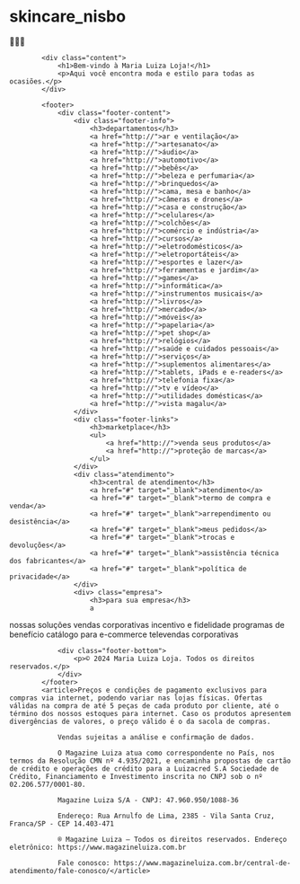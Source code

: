 # skincare_nisbo
🙅‍♂️👄

<!DOCTYPE html>
<html>
	<head>
		<title>JobFinder</title>
		<meta charset="UTF-8">
		<meta name="viewport" content="width=device-width, initial-scale=1.0">
		<link rel="stylesheet" type="text/css" href="../asset/style/turma.css">
		<link rel="preconnect" href="https://fonts.googleapis.com">
		<link rel="preconnect" href="https://fonts.gstatic.com" crossorigin>
		<link href="https://fonts.googleapis.com/css2?family=Open+Sans:ital,wght@0,300..800;1,300..800&display=swap" rel="stylesheet">
		<link rel="stylesheet" href="https://cdnjs.cloudflare.com/ajax/libs/font-awesome/6.5.1/css/all.min.css">
	</head>
	<body>

			<div class="content">
				<h1>Bem-vindo à Maria Luiza Loja!</h1>
				<p>Aqui você encontra moda e estilo para todas as ocasiões.</p>
			</div>
		
			<footer>
				<div class="footer-content">
					<div class="footer-info">
						<h3>departamentos</h3>
						<a href="http://">ar e ventilação</a>
						<a href="http://">artesanato</a>
						<a href="http://">áudio</a>
						<a href="http://">automotivo</a>
						<a href="http://">bebês</a>
						<a href="http://">beleza e perfumaria</a>
						<a href="http://">brinquedos</a>
						<a href="http://">cama, mesa e banho</a>
						<a href="http://">câmeras e drones</a>
						<a href="http://">casa e construção</a>
						<a href="http://">celulares</a>
						<a href="http://">colchões</a>
						<a href="http://">comércio e indústria</a>
						<a href="http://">cursos</a>
						<a href="http://">eletrodomésticos</a>
						<a href="http://">eletroportáteis</a>
						<a href="http://">esportes e lazer</a>
						<a href="http://">ferramentas e jardim</a>
						<a href="http://">games</a>
						<a href="http://">informática</a>
						<a href="http://">instrumentos musicais</a>
						<a href="http://">livros</a>
						<a href="http://">mercado</a>
						<a href="http://">móveis</a>
						<a href="http://">papelaria</a>
						<a href="http://">pet shop</a>
						<a href="http://">relógios</a>
						<a href="http://">saúde e cuidados pessoais</a>
						<a href="http://">serviços</a>
						<a href="http://">suplementos alimentares</a>
						<a href="http://">tablets, iPads e e-readers</a>
						<a href="http://">telefonia fixa</a>
						<a href="http://">tv e vídeo</a>
						<a href="http://">utilidades domésticas</a>
						<a href="http://">vista magalu</a>
					</div>
					<div class="footer-links">
						<h3>marketplace</h3>
						<ul>
							<a href="http://">venda seus produtos</a>
							<a href="http://">proteção de marcas</a>
						</ul>
					</div>
					<div class="atendimento">
						<h3>central de atendimento</h3>
						<a href="#" target="_blank">atendimento</a>
						<a href="#" target="_blank">termo de compra e venda</a>
						<a href="#" target="_blank">arrependimento ou desistência</a>
						<a href="#" target="_blank">meus pedidos</a>
						<a href="#" target="_blank">trocas e devoluções</a>
						<a href="#" target="_blank">assistência técnica dos fabricantes</a>
						<a href="#" target="_blank">política de privacidade</a>
					</div>
					<div> class="empresa">
						<h3>para sua empresa</h3>
						a


						

nossas soluções
vendas corporativas
incentivo e fidelidade
programas de benefício
catálogo para e-commerce
televendas corporativas
					</div>
				</div>

				<div class="footer-bottom">
					<p>© 2024 Maria Luiza Loja. Todos os direitos reservados.</p>
				</div>
			</footer>
			<article>Preços e condições de pagamento exclusivos para compras via internet, podendo variar nas lojas físicas. Ofertas válidas na compra de até 5 peças de cada produto por cliente, até o término dos nossos estoques para internet. Caso os produtos apresentem divergências de valores, o preço válido é o da sacola de compras.

				Vendas sujeitas a análise e confirmação de dados.
				
				O Magazine Luiza atua como correspondente no País, nos termos da Resolução CMN nº 4.935/2021, e encaminha propostas de cartão de crédito e operações de crédito para a Luizacred S.A Sociedade de Crédito, Financiamento e Investimento inscrita no CNPJ sob o nº 02.206.577/0001-80.
				
				Magazine Luiza S/A - CNPJ: 47.960.950/1088-36
				
				Endereço: Rua Arnulfo de Lima, 2385 - Vila Santa Cruz, Franca/SP - CEP 14.403-471
				
				® Magazine Luiza – Todos os direitos reservados. Endereço eletrônico: https://www.magazineluiza.com.br
				
				Fale conosco: https://www.magazineluiza.com.br/central-de-atendimento/fale-conosco/</article>
   </body>
</html>
